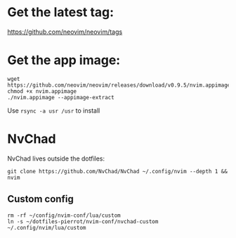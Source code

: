 # Get the latest tag:
https://github.com/neovim/neovim/tags

# Get the app image:
```
wget https://github.com/neovim/neovim/releases/download/v0.9.5/nvim.appimage
chmod +x nvim.appimage
./nvim.appimage --appimage-extract
```

Use `rsync -a usr /usr` to install

# NvChad
NvChad lives outside the dotfiles:

```
git clone https://github.com/NvChad/NvChad ~/.config/nvim --depth 1 && nvim
```

## Custom config
```
rm -rf ~/config/nvim-conf/lua/custom
ln -s ~/dotfiles-pierrot/nvim-conf/nvchad-custom ~/.config/nvim/lua/custom
```
